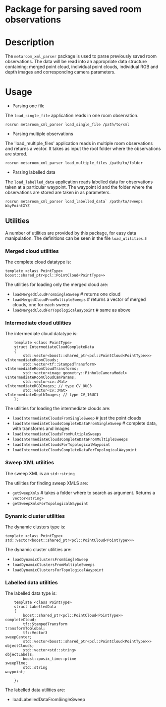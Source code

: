 Package for parsing saved room observations
==========================

# Description	

The `metaroom_xml_parser` package is used to parse previously saved room observations. The data will be read into an appropriate data structure containing: merged point cloud, individual point clouds, individual RGB and depth images and corresponding camera parameters. 

# Usage

* Parsing one file

The `load_single_file` application reads in one room observation.

```
rosrun metaroom_xml_parser load_single_file /path/to/xml
```

* Parsing multiple observations

The 'load_multiple_files' application reads in multiple room observations and returns a vector. It takes as input the root folder where the observations are stored. 

```
rosrun metaroom_xml_parser load_multiple_files /path/to/folder
```

* Parsing labelled data

The `load_labelled_data` application reads labelled data for observations taken at a particular waypoint. The waypoint id and the folder where the observations are stored are taken in as parameters.

```
rosrun metaroom_xml_parser load_labelled_data` /path/to/sweeps WayPointXYZ
```


## Utilities

A number of utilities are provided by this package, for easy data manipulation. The definitions can be seen in the file `load_utilities.h`

### Merged cloud utilities

The complete cloud datatype is:

```template <class PointType> boost::shared_ptr<pcl::PointCloud<PointType>>```

The utilities for loading only the merged cloud are:
* `loadMergedCloudFromSingleSweep` # returns one cloud
* `loadMergedCloudFromMultipleSweeps` # returns a vector of merged clouds, one for each sweep
* `loadMergedCloudForTopologicalWaypoint` # same as above
 
### Intermediate cloud utilities

The intermediate cloud datatype is:
```
    template <class PointType>
    struct IntermediateCloudCompleteData
    {
        std::vector<boost::shared_ptr<pcl::PointCloud<PointType>>>  vIntermediateRoomClouds;
        std::vector<tf::StampedTransform>                           vIntermediateRoomCloudTransforms;
        std::vector<image_geometry::PinholeCameraModel>             vIntermediateRoomCloudCamParams;
        std::vector<cv::Mat>                                        vIntermediateRGBImages; // type CV_8UC3
        std::vector<cv::Mat>                                        vIntermediateDepthImages; // type CV_16UC1
    };
```

The utilities for loading the intermediate clouds are:
* `loadIntermediateCloudsFromSingleSweep`                  # just the point clouds
* `loadIntermediateCloudsCompleteDataFromSingleSweep`      # complete data, with transforms and images
* `loadIntermediateCloudsFromMultipleSweeps`
* `loadIntermediateCloudsCompleteDataFromMultipleSweeps`
* `loadIntermediateCloudsForTopologicalWaypoint`
* `loadIntermediateCloudsCompleteDataForTopologicalWaypoint`
 

### Sweep XML utilities

The sweep XML is an `std::string`

The utilities for finding sweep XMLS are:
* `getSweepXmls` # takes a folder where to search as argument. Returns a `vector<string>`
* `getSweepXmlsForTopologicalWaypoint`

### Dynamic cluster utilities

The dynamic clusters type is:

```template <class PointType> std::vector<boost::shared_ptr<pcl::PointCloud<PointType>>>```

The dynamic cluster  utilities are:
* `loadDynamicClustersFromSingleSweep`
* `loadDynamicClustersFromMultipleSweeps`
* `loadDynamicClustersForTopologicalWaypoint`
 

### Labelled data utilities

The labelled data type is:

```
    template <class PointType>
    struct LabelledData
    {
        boost::shared_ptr<pcl::PointCloud<PointType>>               completeCloud;
        tf::StampedTransform                                        transformToGlobal;
        tf::Vector3                                                 sweepCenter;
        std::vector<boost::shared_ptr<pcl::PointCloud<PointType>>>  objectClouds;
        std::vector<std::string>                                    objectLabels;
        boost::posix_time::ptime                                    sweepTime;
        std::string                                                 waypoint;

    };
```

The labelled data utilities are:
* loadLabelledDataFromSingleSweep





